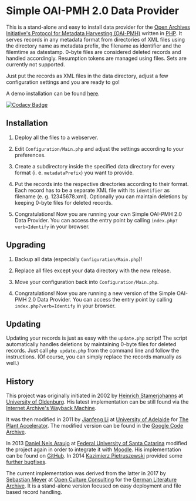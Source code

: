 # Simple OAI-PMH 2.0 Data Provider

This is a stand-alone and easy to install data provider for the [Open Archives Initiative's Protocol for Metadata Harvesting (OAI-PMH)](https://openarchives.org/pmh/) written in [PHP](https://php.net/). It serves records in any metadata format from directories of XML files using the directory name as metadata prefix, the filename as identifier and the filemtime as datestamp. 0-byte files are considered deleted records and handled accordingly. Resumption tokens are managed using files. Sets are currently not supported.

Just put the records as XML files in the data directory, adjust a few configuration settings and you are ready to go!

A demo installation can be found [here](https://demo.opencultureconsulting.com/oai_pmh/?verb=Identify).

[![Codacy Badge](https://api.codacy.com/project/badge/Grade/cd72907ff98f4e01beb32576319b83a2)](https://www.codacy.com/app/OCC/OAI-PMH.DataProvider)

## Installation

1. Deploy all the files to a webserver.

2. Edit `Configuration/Main.php` and adjust the settings according to your preferences.

3. Create a subdirectory inside the specified data directory for every format (i. e. `metadataPrefix`) you want to provide.

4. Put the records into the respective directories according to their format. Each record has to be a separate XML file with its `identifier` as filename (e. g. 12345678.xml). Optionally you can maintain deletions by keeping 0-byte files for deleted records.

5. Congratulations! Now you are running your own Simple OAI-PMH 2.0 Data Provider. You can access the entry point by calling `index.php?verb=Identify` in your browser.

## Upgrading

1. Backup all data (especially `Configuration/Main.php`)!

2. Replace all files except your data directory with the new release.

3. Move your configuration back into `Configuration/Main.php`.

4. Congratulations! Now you are running a new version of the Simple OAI-PMH 2.0 Data Provider. You can access the entry point by calling `index.php?verb=Identify` in your browser.

## Updating

Updating your records is just as easy with the `update.php` script! The script automatically handles deletions by maintaining 0-byte files for deleted records. Just call `php update.php` from the command line and follow the instructions. (Of course, you can simply replace the records manually as well.)

## History

This project was originally initiated in 2002 by [Heinrich Stamerjohanns](mailto:stamer@uni-oldenburg.de) at [University of Oldenburg](https://www.uni-oldenburg.de/en/). His latest implementation can be still found via the [Internet Archive's Wayback Machine](https://web.archive.org/web/*/http://physnet.uni-oldenburg.de/oai/).

It was then modified in 2011 by [Jianfeng Li](mailto:jianfeng.li@adelaide.edu.au) at [University of Adelaide](https://www.adelaide.edu.au/) for [The Plant Accelerator](https://www.plantphenomics.org.au/). The modified version can be found in the [Google Code Archive](https://code.google.com/archive/p/oai-pmh-2/).

In 2013 [Daniel Neis Araujo](mailto:danielneis@gmail.com) at [Federal University of Santa Catarina](https://en.ufsc.br/) modified the project again in order to integrate it with [Moodle](https://moodle.org/). His implementation can be found on [GitHub](https://github.com/danielneis/oai_pmh). In 2014 [Kazimierz Pietruszewski](mailto:antenna@antenna.io) provided some [further bugfixes](https://github.com/antennaio/oai_pmh).

The current implementation was derived from the latter in 2017 by [Sebastian Meyer](mailto:sebastian.meyer@opencultureconsutling.com) at [Open Culture Consulting](https://www.opencultureconsulting.com/) for the [German Literature Archive](https://www.dla-marbach.de/en/). It is a stand-alone version focused on easy deployment and file based record handling.
